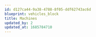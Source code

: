 ```yaml
---
id: d127ca44-9a38-4788-8f05-ddf62743ac6d
blueprint: vehicles_block
title: Machines
updated_by: 2
updated_at: 1685784710
---
```

